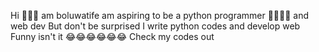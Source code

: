 Hi 🙆🙆🙆 am boluwatife am aspiring to be a python programmer 👩‍💻👩‍💻 and  web dev
But don't be surprised I write python codes and develop web
Funny isn't it 😂😂😂😂😂😂
Check my codes out 
